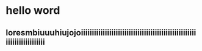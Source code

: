 # hello word
## loresmbiuuuhiujojoiiiiiiiiiiiiiiiiiiiiiiiiiiiiiiiiiiiiiiiiiiiiiiiiiiiiiiiiiiiiiiiiiiiiiii